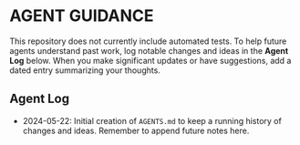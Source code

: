 # AGENT GUIDANCE

This repository does not currently include automated tests. To help future agents understand past work, log notable changes and ideas in the **Agent Log** below. When you make significant updates or have suggestions, add a dated entry summarizing your thoughts.

## Agent Log
- 2024-05-22: Initial creation of `AGENTS.md` to keep a running history of changes and ideas. Remember to append future notes here.
